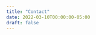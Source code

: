 ```yaml
---
title: "Contact"
date: 2022-03-10T00:00:00-05:00
draft: false
---
```


<!-- content here will go between page title and contact form -->
